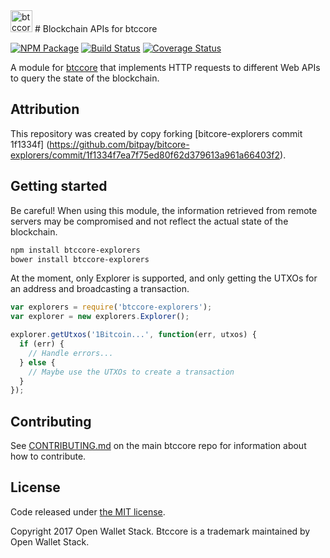 <img src="http://btccore.io/css/images/module-explorer.png" alt="btccore explorers" height="35">
# Blockchain APIs for btccore

[![NPM Package](https://img.shields.io/npm/v/btccore-explorers.svg?style=flat-square)](https://www.npmjs.org/package/btccore-explorers)
[![Build Status](https://img.shields.io/travis/owstack/btccore-explorers.svg?branch=master&style=flat-square)](https://travis-ci.org/owstack/btccore-explorers)
[![Coverage Status](https://img.shields.io/coveralls/owstack/btccore-explorers.svg?style=flat-square)](https://coveralls.io/r/owstack/btccore-explorers)

A module for [btccore](https://github.com/owstack/btccore) that implements HTTP requests to different Web APIs to query the state of the blockchain.

## Attribution

This repository was created by copy forking [bitcore-explorers commit 1f1334f] (https://github.com/bitpay/bitcore-explorers/commit/1f1334f7ea7f75ed80f62d379613a961a66403f2).

## Getting started

Be careful! When using this module, the information retrieved from remote servers may be compromised and not reflect the actual state of the blockchain.

```sh
npm install btccore-explorers
bower install btccore-explorers
```

At the moment, only Explorer is supported, and only getting the UTXOs for an address and broadcasting a transaction.

```javascript
var explorers = require('btccore-explorers');
var explorer = new explorers.Explorer();

explorer.getUtxos('1Bitcoin...', function(err, utxos) {
  if (err) {
    // Handle errors...
  } else {
    // Maybe use the UTXOs to create a transaction
  }
});
```

## Contributing

See [CONTRIBUTING.md](https://github.com/owstack/btccore/blob/master/CONTRIBUTING.md) on the main btccore repo for information about how to contribute.

## License

Code released under [the MIT license](https://github.com/owstack/btccore/blob/master/LICENSE).

Copyright 2017 Open Wallet Stack. Btccore is a trademark maintained by Open Wallet Stack.

[btccore]: http://github.com/owstack/btccore-explorers
